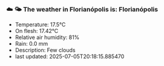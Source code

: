 ### ☁️ 🌤️  The weather in Florianópolis is: Florianópolis

- Temperature: 17.5°C
- On flesh: 17.42°C
- Relative air humidity: 81%
- Rain: 0.0 mm
- Description: Few clouds
- last updated: 2025-07-05T20:18:15.885470
